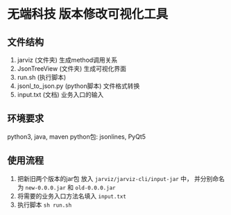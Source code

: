 # 无端科技 版本修改可视化工具

## 文件结构
1. jarviz           (文件夹)     生成method调用关系
2. JsonTreeView     (文件夹)     生成可视化界面
3. run.sh           (执行脚本)
4. jsonl_to_json.py (python脚本) 文件格式转换
5. input.txt        (文档)       业务入口的输入

## 环境要求
python3, java, maven
python包: jsonlines, PyQt5

## 使用流程
1. 把新旧两个版本的jar包 放入 `jarviz/jarviz-cli/input-jar` 中， 并分别命名为 `new-0.0.0.jar` 和 `old-0.0.0.jar`
2. 将需要的业务入口方法名填入 `input.txt` 
3. 执行脚本 `sh run.sh`

